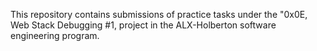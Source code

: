 This repository contains submissions of practice tasks under the "0x0E, Web Stack Debugging #1, project in the ALX-Holberton software engineering program.
